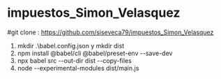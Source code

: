 # impuestos_Simon_Velasquez

#git clone : https://github.com/siseveca79/impuestos_Simon_Velasquez


1. mkdir .\babel.config.json y mkdir dist
2. npm install @babel/cli @babel/preset-env --save-dev
3. npx babel src --out-dir dist --copy-files
4. node --experimental-modules dist/main.js

